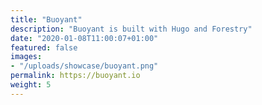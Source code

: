 ```yaml
---
title: "Buoyant"
description: "Buoyant is built with Hugo and Forestry"
date: "2020-01-08T11:00:07+01:00"
featured: false
images:
- "/uploads/showcase/buoyant.png"
permalink: https://buoyant.io
weight: 5
---
```

